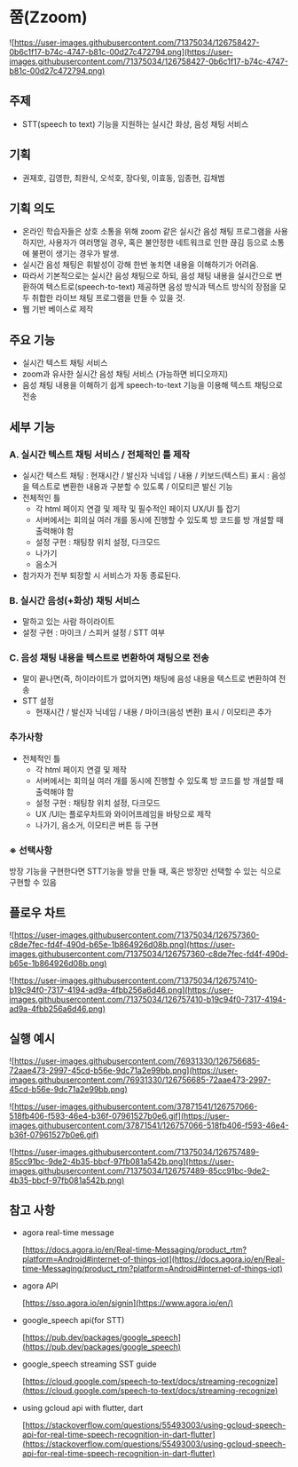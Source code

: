 # 쭘(Zzoom)
![https://user-images.githubusercontent.com/71375034/126758427-0b6c1f17-b74c-4747-b81c-00d27c472794.png](https://user-images.githubusercontent.com/71375034/126758427-0b6c1f17-b74c-4747-b81c-00d27c472794.png)
## 주제

- STT(speech to text) 기능을 지원하는 실시간 화상, 음성 채팅 서비스

## 기획

- 권재호, 김영한, 최완식, 오석호, 장다윗, 이효동, 임종현, 김채범

## 기획 의도

- 온라인 학습자들은 상호 소통을 위해 zoom 같은 실시간 음성 채팅 프로그램을 사용하지만, 사용자가 여러명일 경우, 혹은 불안정한 네트워크로 인한 끊김 등으로 소통에 불편이 생기는 경우가 발생.
- 실시간 음성 채팅은 휘발성이 강해 한번 놓치면 내용을 이해하기가 어려움.
- 따라서 기본적으로는 실시간 음성 채팅으로 하되, 음성 채팅 내용을 실시간으로 변환하여 텍스트로(speech-to-text) 제공하면 음성 방식과 텍스트 방식의 장점을 모두 취합한 라이브 채팅 프로그램을 만들 수 있을 것.
- 웹 기반 베이스로 제작

## 주요 기능

- 실시간 텍스트 채팅 서비스
- zoom과 유사한 실시간 음성 채팅 서비스 (가능하면 비디오까지)
- 음성 채팅 내용을 이해하기 쉽게 speech-to-text 기능을 이용해 텍스트 채팅으로 전송

## 세부 기능

### A. 실시간 텍스트 채팅 서비스 / 전체적인 틀 제작

- 실시간 텍스트 채팅 : 현재시간 / 발신자 닉네임 / 내용 / 키보드(텍스트) 표시 : 음성을 텍스트로 변환한 내용과 구분할 수 있도록 / 이모티콘 발신 기능
- 전체적인 틀
    - 각 html 페이지 연결 및 제작 및 필수적인 페이지 UX/UI 틀 잡기
    - 서버에서는 회의실 여러 개를 동시에 진행할 수 있도록 방 코드를 방 개설할 때 출력해야 함
    - 설정 구현 :  채팅창 위치 설정, 다크모드
    - 나가기
    - 음소거
- 참가자가 전부 퇴장할 시 서비스가 자동 종료된다.

### B. 실시간 음성(+화상) 채팅 서비스

- 말하고 있는 사람 하이라이트
- 설정 구현 : 마이크 / 스피커 설정 / STT 여부

### C. 음성 채팅 내용을 텍스트로 변환하여 채팅으로 전송

- 말이 끝나면(즉, 하이라이트가 없어지면) 채팅에 음성 내용을 텍스트로 변환하여 전송
- STT 설정
    - 현재시간 / 발신자 닉네임 / 내용 / 마이크(음성 변환) 표시  / 이모티콘 추가

### 추가사항

- 전체적인 틀
    - 각 html 페이지 연결 및 제작
    - 서버에서는 회의실 여러 개를 동시에 진행할 수 있도록 방 코드를 방 개설할 때 출력해야 함
    - 설정 구현 :  채팅창 위치 설정, 다크모드
    - UX /UI는 플로우차트와 와이어프레임을 바탕으로 제작
    - 나가기, 음소거, 이모티콘 버튼 등 구현

### ※ 선택사항

방장 기능을 구현한다면 STT기능을 방을 만들 때, 혹은 방장만 선택할 수 있는 식으로 구현할 수 있음

## 플로우 차트

![https://user-images.githubusercontent.com/71375034/126757360-c8de7fec-fd4f-490d-b65e-1b864926d08b.png](https://user-images.githubusercontent.com/71375034/126757360-c8de7fec-fd4f-490d-b65e-1b864926d08b.png)

![https://user-images.githubusercontent.com/71375034/126757410-b19c94f0-7317-4194-ad9a-4fbb256a6d46.png](https://user-images.githubusercontent.com/71375034/126757410-b19c94f0-7317-4194-ad9a-4fbb256a6d46.png)


## 실행 예시
![https://user-images.githubusercontent.com/76931330/126756685-72aae473-2997-45cd-b56e-9dc71a2e99bb.png](https://user-images.githubusercontent.com/76931330/126756685-72aae473-2997-45cd-b56e-9dc71a2e99bb.png)

![https://user-images.githubusercontent.com/37871541/126757066-518fb406-f593-46e4-b36f-07961527b0e6.gif](https://user-images.githubusercontent.com/37871541/126757066-518fb406-f593-46e4-b36f-07961527b0e6.gif)

![https://user-images.githubusercontent.com/71375034/126757489-85cc91bc-9de2-4b35-bbcf-97fb081a542b.png](https://user-images.githubusercontent.com/71375034/126757489-85cc91bc-9de2-4b35-bbcf-97fb081a542b.png)

## 참고 사항

- agora real-time message

    [https://docs.agora.io/en/Real-time-Messaging/product_rtm?platform=Android#internet-of-things-iot](https://docs.agora.io/en/Real-time-Messaging/product_rtm?platform=Android#internet-of-things-iot)

- agora API

    [https://sso.agora.io/en/signin](https://www.agora.io/en/)

- google_speech api(for STT)

    [https://pub.dev/packages/google_speech](https://pub.dev/packages/google_speech)

- google_speech streaming SST guide

    [https://cloud.google.com/speech-to-text/docs/streaming-recognize](https://cloud.google.com/speech-to-text/docs/streaming-recognize)

- using gcloud api with flutter, dart

    [https://stackoverflow.com/questions/55493003/using-gcloud-speech-api-for-real-time-speech-recognition-in-dart-flutter](https://stackoverflow.com/questions/55493003/using-gcloud-speech-api-for-real-time-speech-recognition-in-dart-flutter)
